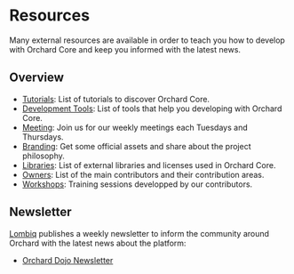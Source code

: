 # Resources

Many external resources are available in order to teach you how to develop with Orchard Core and keep you informed with the latest news.

## Overview

- [Tutorials](tutorials): List of tutorials to discover Orchard Core.
- [Development Tools](development-tools): List of tools that help you developing with Orchard Core.
- [Meeting](meeting): Join us for our weekly meetings each Tuesdays and Thursdays.
- [Branding](branding): Get some official assets and share about the project philosophy.
- [Libraries](libraries): List of external libraries and licenses used in Orchard Core.
- [Owners](owners): List of the main contributors and their contribution areas.
- [Workshops](workshops): Training sessions developped by our contributors.

## Newsletter

[Lombiq](https://lombiq.com) publishes a weekly newsletter to inform the community around Orchard with the latest news about the platform:

- [Orchard Dojo Newsletter](https://orcharddojo.net/newsletter)
